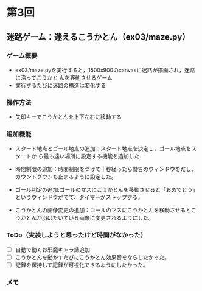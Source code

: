 # 第3回
## 迷路ゲーム：迷えるこうかとん（ex03/maze.py）
### ゲーム概要
- ex03/maze.pyを実行すると，1500x900のcanvasに迷路が描画され，迷路に沿ってこうかと
んを移動させるゲーム
- 実行するたびに迷路の構造は変化する
### 操作方法
- 矢印キーでこうかとんを上下左右に移動する
### 追加機能
- スタート地点とゴール地点の追加：スタート地点を決定し，ゴール地点をスタートか
ら最も遠い場所に設定する機能を追加した．

- 時間制限の追加：時間制限をつけて十秒経ったら警告のウィンドウをだし、カウントダウンも止まるように設定した。

- ゴール判定の追加:ゴールのマスにこうかとんを移動させると「おめでとう」というウィンドウがでて、タイマーがストップする。

- こうかとんの画像変更の追加：ゴールのマスにこうかとんを移動させるとこうかとんが羽ばたいている画像に変更されるようにした。

### ToDo（実装しようと思ったけど時間がなかった）
- [ ] 自動で動くお邪魔キャラ䛾追加
- [ ] こうかとんを動かすたびにこうかとん効果音をならしたかった。
- [ ] 記録を保持して記録が可視化できるようにしたかった。
### メモ